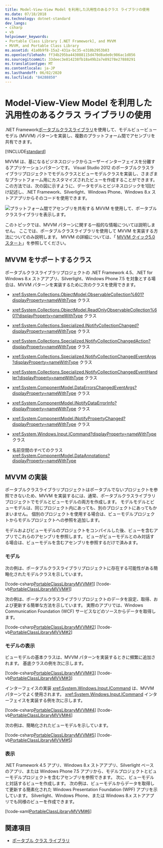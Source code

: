 ```yaml
---
title: Model-View-View Model を利用した汎用性のあるクラス ライブラリの使用
ms.date: 07/18/2018
ms.technology: dotnet-standard
dev_langs:
- csharp
- vb
helpviewer_keywords:
- Portable Class Library [.NET Framework], and MVVM
- MVVM, and Portable Class Library
ms.assetid: 41a0b9f8-15a2-431a-bc35-e310b2953b03
ms.openlocfilehash: ff34b295ba443088115d470d8ade0c986ac1d856
ms.sourcegitcommit: 33deec3e814238fb18a49b2a7e89278e27888291
ms.translationtype: MT
ms.contentlocale: ja-JP
ms.lasthandoff: 06/02/2020
ms.locfileid: "84288850"
---
```

# <a name="using-portable-class-library-with-model-view-view-model"></a>Model-View-View Model を利用した汎用性のあるクラス ライブラリの使用
.NET Framework[ポータブルクラスライブラリ](cross-platform-development-with-the-portable-class-library.md)を使用して、モデルビュービューモデル (MVVM) パターンを実装し、複数のプラットフォーム間でアセンブリを共有できます。

[!INCLUDE[standard](../../../includes/pcl-to-standard.md)]

 MVVM は、基になるビジネスロジックからユーザーインターフェイスを分離するアプリケーションパターンです。 Visual Studio 2012 のポータブルクラスライブラリプロジェクトでモデルクラスとビューモデルクラスを実装し、さまざまなプラットフォーム用にカスタマイズされたビューを作成することができます。 この方法では、次の図に示すように、データモデルとビジネスロジックを1回だけ記述し、.NET Framework、Silverlight、Windows Phone、Windows 8.x ストアアプリからそのコードを使用できます。

 ![プラットフォーム間でアセンブリを共有する MVVM を使用して、ポータブルクラスライブラリを表示します。](./media/using-portable-class-library-with-model-view-view-model/mvvm-share-assemblies-across-platforms.png)

 このトピックでは、MVVM パターンに関する一般的な情報については説明しません。 ここでは、ポータブルクラスライブラリを使用して MVVM を実装する方法についてのみ説明します。 MVVM の詳細については、「 [MVVM クイック5.0 スタート](https://docs.microsoft.com/previous-versions/msp-n-p/gg430857(v=pandp.40))」を参照してください。

## <a name="classes-that-support-mvvm"></a>MVVM をサポートするクラス
 ポータブルクラスライブラリプロジェクトの .NET Framework 4.5、.NET for Windows 8.x ストアアプリ、Silverlight、Windows Phone 7.5 を対象とする場合は、MVVM パターンを実装するために次のクラスを使用できます。

- <xref:System.Collections.ObjectModel.ObservableCollection%601?displayProperty=nameWithType> クラス

- <xref:System.Collections.ObjectModel.ReadOnlyObservableCollection%601?displayProperty=nameWithType> クラス

- <xref:System.Collections.Specialized.INotifyCollectionChanged?displayProperty=nameWithType> クラス

- <xref:System.Collections.Specialized.NotifyCollectionChangedAction?displayProperty=nameWithType> クラス

- <xref:System.Collections.Specialized.NotifyCollectionChangedEventArgs?displayProperty=nameWithType> クラス

- <xref:System.Collections.Specialized.NotifyCollectionChangedEventHandler?displayProperty=nameWithType> クラス

- <xref:System.ComponentModel.DataErrorsChangedEventArgs?displayProperty=nameWithType> クラス

- <xref:System.ComponentModel.INotifyDataErrorInfo?displayProperty=nameWithType> クラス

- <xref:System.ComponentModel.INotifyPropertyChanged?displayProperty=nameWithType> クラス

- <xref:System.Windows.Input.ICommand?displayProperty=nameWithType> クラス

- 名前空間のすべてのクラス <xref:System.ComponentModel.DataAnnotations?displayProperty=nameWithType>

## <a name="implementing-mvvm"></a>MVVM の実装
 ポータブルクラスライブラリプロジェクトはポータブルでないプロジェクトを参照できないため、MVVM を実装するには、通常、ポータブルクラスライブラリプロジェクトでモデルとビューモデルの両方を作成します。 モデルモデルとビューモデルは、同じプロジェクト内にあっても、別のプロジェクトにあってもかまいません。 個別のプロジェクトを使用する場合は、ビューモデルプロジェクトからモデルプロジェクトへの参照を追加します。

 モデルおよびビューモデルのプロジェクトをコンパイルした後、ビューを含むアプリでこれらのアセンブリを参照します。 ビューがビューモデルとのみ対話する場合は、ビューモデルを含むアセンブリを参照するだけで済みます。

### <a name="model"></a>モデル
 次の例は、ポータブルクラスライブラリプロジェクトに存在する可能性がある簡略化されたモデルクラスを示しています。

 [!code-csharp[PortableClassLibraryMVVM#1](../../../samples/snippets/csharp/VS_Snippets_CLR/portableclasslibrarymvvm/cs/customer.cs#1)]
 [!code-vb[PortableClassLibraryMVVM#1](../../../samples/snippets/visualbasic/VS_Snippets_CLR/portableclasslibrarymvvm/vb/customer.vb#1)]

 次の例は、ポータブルクラスライブラリプロジェクトのデータを設定、取得、および更新する簡単な方法を示しています。 実際のアプリでは、Windows Communication Foundation (WCF) サービスなどのソースからデータを取得します。

 [!code-csharp[PortableClassLibraryMVVM#2](../../../samples/snippets/csharp/VS_Snippets_CLR/portableclasslibrarymvvm/cs/customerrepository.cs#2)]
 [!code-vb[PortableClassLibraryMVVM#2](../../../samples/snippets/visualbasic/VS_Snippets_CLR/portableclasslibrarymvvm/vb/customerrepository.vb#2)]

### <a name="view-model"></a>モデルの表示
 ビューモデルの基本クラスは、MVVM パターンを実装するときに頻繁に追加されます。 基底クラスの例を次に示します。

 [!code-csharp[PortableClassLibraryMVVM#3](../../../samples/snippets/csharp/VS_Snippets_CLR/portableclasslibrarymvvm/cs/viewmodelbase.cs#3)]
 [!code-vb[PortableClassLibraryMVVM#3](../../../samples/snippets/visualbasic/VS_Snippets_CLR/portableclasslibrarymvvm/vb/viewmodelbase.vb#3)]

 インターフェイスの実装 <xref:System.Windows.Input.ICommand> は、MVVM パターンでよく使用されます。 <xref:System.Windows.Input.ICommand> インターフェイスを実装する例を次に示します。

 [!code-csharp[PortableClassLibraryMVVM#4](../../../samples/snippets/csharp/VS_Snippets_CLR/portableclasslibrarymvvm/cs/relaycommand.cs#4)]
 [!code-vb[PortableClassLibraryMVVM#4](../../../samples/snippets/visualbasic/VS_Snippets_CLR/portableclasslibrarymvvm/vb/relaycommand.vb#4)]

 次の例は、簡略化されたビューモデルを示しています。

 [!code-csharp[PortableClassLibraryMVVM#5](../../../samples/snippets/csharp/VS_Snippets_CLR/portableclasslibrarymvvm/cs/mainpageviewmodel.cs#5)]
 [!code-vb[PortableClassLibraryMVVM#5](../../../samples/snippets/visualbasic/VS_Snippets_CLR/portableclasslibrarymvvm/vb/customerviewmodel.vb#5)]  
  
### <a name="view"></a>表示  
 .NET Framework 4.5 アプリ、Windows 8.x ストアアプリ、Silverlight ベースのアプリ、または Windows Phone 7.5 アプリから、モデルプロジェクトとビューモデルプロジェクトを含むアセンブリを参照できます。  次に、ビューモデルと対話するビューを作成します。 次の例は、ビューモデルからデータを取得して更新する簡素化された Windows Presentation Foundation (WPF) アプリを示しています。 Silverlight、Windows Phone、または Windows 8.x ストアアプリでも同様のビューを作成できます。  
  
 [!code-xaml[PortableClassLibraryMVVM#6](../../../samples/snippets/csharp/VS_Snippets_CLR/portableclasslibrarymvvm/cs/mainwindow.xaml#6)]  
  
## <a name="see-also"></a>関連項目

- [ポータブル クラス ライブラリ](cross-platform-development-with-the-portable-class-library.md)

